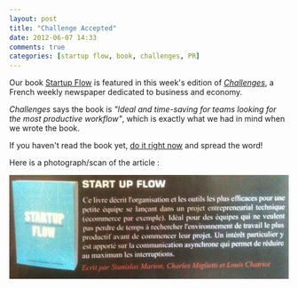 ```yaml
---
layout: post
title: "Challenge Accepted"
date: 2012-06-07 14:33
comments: true
categories: [startup flow, book, challenges, PR]
---
```


Our book [Startup
Flow](http://leanpub.com/startupflow) is featured in this week's edition of *[Challenges](http://www.challenges.fr/)*, 
a French weekly newspaper dedicated to business and economy.  

*Challenges* says
the book is _"Ideal and time-saving for teams looking for the most productive workflow"_, which is
exactly what we had in mind when we wrote the book.

If you haven't read the book yet, [do it right
now](http://leanpub.com/startupflow) and spread the word!

Here is a photograph/scan of the article :

<img src="../images/challenges_article.jpg" />
